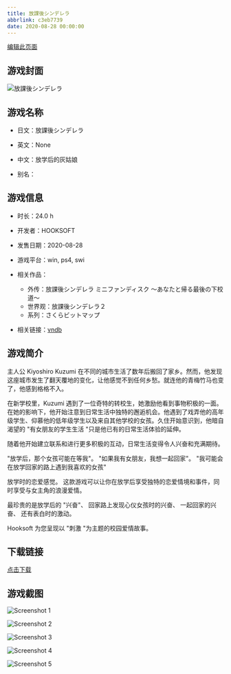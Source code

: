 ```yaml
---
title: 放課後シンデレラ
abbrlink: c3eb7739
date: 2020-08-28 00:00:00
---
```

[编辑此页面](https://github.com/ACG-3/ADV3-source/blob/main/source/_posts/games/%E6%94%BE%E8%AA%B2%E5%BE%8C%E3%82%B7%E3%83%B3%E3%83%87%E3%83%AC%E3%83%A9.md)

## 游戏封面

![放課後シンデレラ](https://pan.timero.xyz/d/onedrive/img_lib_001/%E6%94%BE%E8%AA%B2%E5%BE%8C%E3%82%B7%E3%83%B3%E3%83%87%E3%83%AC%E3%83%A9_cover.avif)


## 游戏名称

- 日文：放課後シンデレラ
- 英文：None
- 中文：放学后的灰姑娘

- 别名：


## 游戏信息

- 时长：24.0 h
- 开发者：HOOKSOFT
- 发售日期：2020-08-28
- 游戏平台：win, ps4, swi
- 相关作品：
   - 外传：放課後シンデレラ ミニファンディスク ～あなたと帰る最後の下校道～
   - 世界观：放課後シンデレラ２
   - 系列：さくらビットマップ

- 相关链接：[vndb](https://vndb.org/v28283)


## 游戏简介

主人公 Kiyoshiro Kuzumi 在不同的城市生活了数年后搬回了家乡。然而，他发现这座城市发生了翻天覆地的变化，让他感觉不到任何乡愁。就连他的青梅竹马也变了，他感到格格不入。

在新学校里，Kuzumi 遇到了一位奇特的转校生，她激励他看到事物积极的一面。在她的影响下，他开始注意到日常生活中独特的邂逅机会。他遇到了戏弄他的高年级学生、仰慕他的低年级学生以及来自其他学校的女孩。久住开始意识到，他暗自渴望的 "有女朋友的学生生活 "只是他已有的日常生活体验的延伸。

随着他开始建立联系和进行更多积极的互动，日常生活变得令人兴奋和充满期待。

"放学后，那个女孩可能在等我"。
"如果我有女朋友，我想一起回家"。
"我可能会在放学回家的路上遇到我喜欢的女孩"

放学时的恋爱感觉。
这款游戏可以让你在放学后享受独特的恋爱情境和事件，同时享受与女主角的浪漫爱情。

最珍贵的是放学后的 "兴奋"、
回家路上发现心仪女孩时的兴奋、
一起回家的兴奋、
还有表白时的激动。

Hooksoft 为您呈现以 "刺激 "为主题的校园爱情故事。




## 下载链接

[点击下载](https://pan.timero.xyz/onedrive/adv_lib_001/%E6%94%BE%E8%AA%B2%E5%BE%8C%E3%82%B7%E3%83%B3%E3%83%87%E3%83%AC%E3%83%A9)


## 游戏截图


![Screenshot 1](https://pan.timero.xyz/d/onedrive/img_lib_001/%E6%94%BE%E8%AA%B2%E5%BE%8C%E3%82%B7%E3%83%B3%E3%83%87%E3%83%AC%E3%83%A9_Screenshot_1.avif)

![Screenshot 2](https://pan.timero.xyz/d/onedrive/img_lib_001/%E6%94%BE%E8%AA%B2%E5%BE%8C%E3%82%B7%E3%83%B3%E3%83%87%E3%83%AC%E3%83%A9_Screenshot_2.avif)

![Screenshot 3](https://pan.timero.xyz/d/onedrive/img_lib_001/%E6%94%BE%E8%AA%B2%E5%BE%8C%E3%82%B7%E3%83%B3%E3%83%87%E3%83%AC%E3%83%A9_Screenshot_3.avif)

![Screenshot 4](https://pan.timero.xyz/d/onedrive/img_lib_001/%E6%94%BE%E8%AA%B2%E5%BE%8C%E3%82%B7%E3%83%B3%E3%83%87%E3%83%AC%E3%83%A9_Screenshot_4.avif)

![Screenshot 5](https://pan.timero.xyz/d/onedrive/img_lib_001/%E6%94%BE%E8%AA%B2%E5%BE%8C%E3%82%B7%E3%83%B3%E3%83%87%E3%83%AC%E3%83%A9_Screenshot_5.avif)

